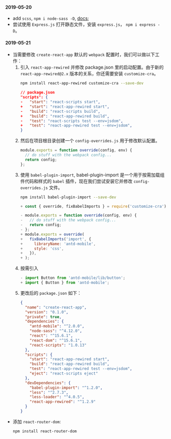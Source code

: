 #### 2019-05-20
  - add `scss`, `npm i node-sass -D`, [docs](https://facebook.github.io/create-react-app/docs/adding-a-sass-stylesheet);
  - 尝试使用 `Express.js` 打开静态文件，安装 `express.js`， `npm i express -D`。
#### 2019-05-21
  - 当需要修改 `create-react-app` 默认的 `webpack` 配置时，我们可以做以下工作：
    1. 引入 `react-app-rewired` 并修改 package.json 里的启动配置。由于新的 `react-app-rewired@2.x` 版本的关系，你还需要安装 `customize-cra`。
        ```sh
        npm install react-app-rewired customize-cra --save-dev
        ```
        ```json
        // package.json
        "scripts": {
        -   "start": "react-scripts start",
        +   "start": "react-app-rewired start",
        -   "build": "react-scripts build",
        +   "build": "react-app-rewired build",
        -   "test": "react-scripts test --env=jsdom",
        +   "test": "react-app-rewired test --env=jsdom",
        }
        ```
    2. 然后在项目根目录创建一个 `config-overrides.js` 用于修改默认配置。
        ```js
        module.exports = function override(config, env) {
          // do stuff with the webpack config...
          return config;
        };
        ```
    3. 使用 `babel-plugin-import`, babel-plugin-import 是一个用于按需加载组件代码和样式的 `babel` 插件，现在我们尝试安装它并修改 `config-overrides.js` 文件。
        ```sh
        npm install babel-plugin-import --save-dev
        ```
        ```js
        + const { override, fixBabelImports } = require('customize-cra');

        - module.exports = function override(config, env) {
        -   // do stuff with the webpack config...
        -   return config;
        - };
        + module.exports = override(
        +   fixBabelImports('import', {
        +     libraryName: 'antd-mobile',
        +     style: 'css',
        +   }),
        + );
        ```
    4. 按需引入
        ```js
        - import Button from 'antd-mobile/lib/button';
        + import { Button } from 'antd-mobile';
        ```
    5. 更改后的 `package.json` 如下：
        ```json
        {
          "name": "create-react-app",
          "version": "0.1.0",
          "private": true,
          "dependencies": {
            "antd-mobile": "^2.0.0",
            "node-sass": "^4.12.0",
            "react": "^15.6.1",
            "react-dom": "^15.6.1",
            "react-scripts": "1.0.13"
          },
          "scripts": {
            "start": "react-app-rewired start",
            "build": "react-app-rewired build",
            "test": "react-app-rewired test --env=jsdom",
            "eject": "react-scripts eject"
          },
          "devDependencies": {
            "babel-plugin-import": "^1.2.0",
            "less": "^2.7.3",
            "less-loader": "^4.0.5",
            "react-app-rewired": "^1.2.9"
          }
        }
        ```
  - 添加 `react-router-dom`:
      ```sh
      npm install react-router-dom
      ```
    